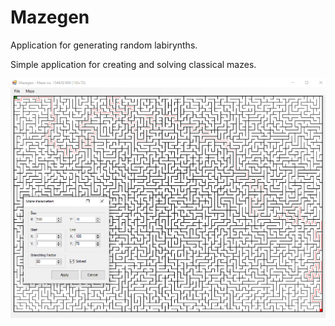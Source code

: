 # Mazegen
Application for generating random labirynths.

Simple application for creating and solving classical mazes.

![Alt text](mazegen-demo.png?raw=true "Demo")
